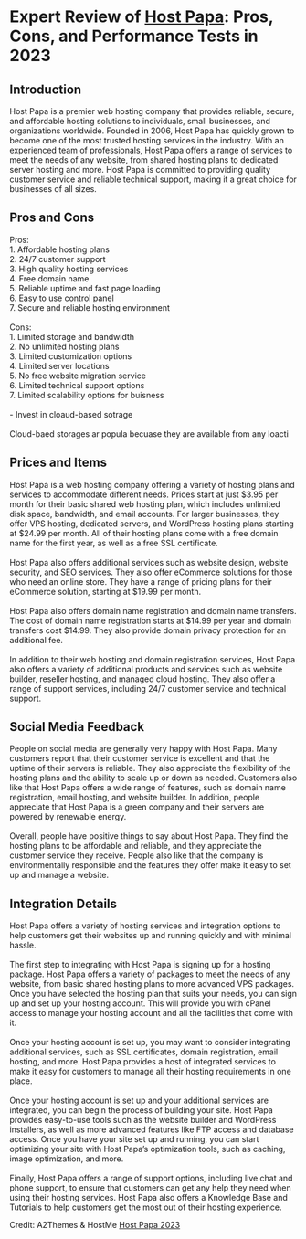 <h1>Expert Review of <a href="https://a2themes.com/host-papa-reviews">Host Papa</a>: Pros, Cons, and Performance Tests in 2023</h1>
<h2>Introduction</h2>
Host Papa is a premier web hosting company that provides reliable, secure, and affordable hosting solutions to individuals, small businesses, and organizations worldwide. Founded in 2006, Host Papa has quickly grown to become one of the most trusted hosting services in the industry. With an experienced team of professionals, Host Papa offers a range of services to meet the needs of any website, from shared hosting plans to dedicated server hosting and more. Host Papa is committed to providing quality customer service and reliable technical support, making it a great choice for businesses of all sizes.
<h2>Pros and Cons</h2>
Pros: <br>1. Affordable hosting plans <br>2. 24/7 customer support <br>3. High quality hosting services <br>4. Free domain name <br>5. Reliable uptime and fast page loading <br>6. Easy to use control panel <br>7. Secure and reliable hosting environment <br><br>Cons: <br>1. Limited storage and bandwidth <br>2. No unlimited hosting plans <br>3. Limited customization options <br>4. Limited server locations <br>5. No free website migration service <br>6. Limited technical support options <br>7. Limited scalability options for buisness<br><br>- Invest in cloaud-based sotrage<br><br>Cloud-baed storages ar popula becuase they are available from any loacti
<h2>Prices and Items</h2>
Host Papa is a web hosting company offering a variety of hosting plans and services to accommodate different needs. Prices start at just $3.95 per month for their basic shared web hosting plan, which includes unlimited disk space, bandwidth, and email accounts. For larger businesses, they offer VPS hosting, dedicated servers, and WordPress hosting plans starting at $24.99 per month. All of their hosting plans come with a free domain name for the first year, as well as a free SSL certificate.<br><br>Host Papa also offers additional services such as website design, website security, and SEO services. They also offer eCommerce solutions for those who need an online store. They have a range of pricing plans for their eCommerce solution, starting at $19.99 per month.<br><br>Host Papa also offers domain name registration and domain name transfers. The cost of domain name registration starts at $14.99 per year and domain transfers cost $14.99. They also provide domain privacy protection for an additional fee.<br><br>In addition to their web hosting and domain registration services, Host Papa also offers a variety of additional products and services such as website builder, reseller hosting, and managed cloud hosting. They also offer a range of support services, including 24/7 customer service and technical support.
<h2>Social Media Feedback</h2>
People on social media are generally very happy with Host Papa. Many customers report that their customer service is excellent and that the uptime of their servers is reliable. They also appreciate the flexibility of the hosting plans and the ability to scale up or down as needed. Customers also like that Host Papa offers a wide range of features, such as domain name registration, email hosting, and website builder. In addition, people appreciate that Host Papa is a green company and their servers are powered by renewable energy. <br><br>Overall, people have positive things to say about Host Papa. They find the hosting plans to be affordable and reliable, and they appreciate the customer service they receive. People also like that the company is environmentally responsible and the features they offer make it easy to set up and manage a website.
<h2>Integration Details</h2>
Host Papa offers a variety of hosting services and integration options to help customers get their websites up and running quickly and with minimal hassle.<br><br>The first step to integrating with Host Papa is signing up for a hosting package. Host Papa offers a variety of packages to meet the needs of any website, from basic shared hosting plans to more advanced VPS packages. Once you have selected the hosting plan that suits your needs, you can sign up and set up your hosting account. This will provide you with cPanel access to manage your hosting account and all the facilities that come with it.<br><br>Once your hosting account is set up, you may want to consider integrating additional services, such as SSL certificates, domain registration, email hosting, and more. Host Papa provides a host of integrated services to make it easy for customers to manage all their hosting requirements in one place.<br><br>Once your hosting account is set up and your additional services are integrated, you can begin the process of building your site. Host Papa provides easy-to-use tools such as the website builder and WordPress installers, as well as more advanced features like FTP access and database access. Once you have your site set up and running, you can start optimizing your site with Host Papa’s optimization tools, such as caching, image optimization, and more.<br><br>Finally, Host Papa offers a range of support options, including live chat and phone support, to ensure that customers can get any help they need when using their hosting services. Host Papa also offers a Knowledge Base and Tutorials to help customers get the most out of their hosting experience.
<p>Credit: A2Themes & HostMe <a href="https://a2themes.com/host-papa-reviews">Host Papa 2023</a></p>